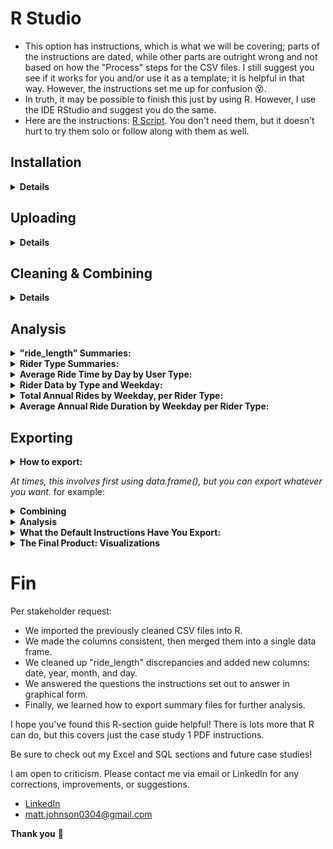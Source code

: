 # R Studio                                 
* This option has instructions, which is what we will be covering; parts of the instructions are dated, while other parts are outright wrong and not based on how the "Process" steps for the CSV files. I still suggest you see if it works for you and/or use it as a template; it is helpful in that way. However, the instructions set me up for confusion 😵.
* In truth, it may be possible to finish this just by using R. However, I use the IDE RStudio and suggest you do the same.
* Here are the instructions: [R Script](https://docs.google.com/document/d/1TTj5KNKf4BWvEORGm10oNbpwTRk1hamsWJGj6qRWpuI/edit). You don't need them, but it doesn't hurt to try them solo or follow along with them as well.  

## Installation
<details>
  <summary><strong>Details</strong></summary>
  
### Click here ➡️ [R](https://cloud.r-project.org/bin/windows/base/R-4.3.0-win.exe)

* I created an auto-download link because I find the CRAN website confusing 😵. 
* Keep in mind that R does not auto-update. Also, those old versions stay on your hard drive.
* Run through the setup, keeping all the default settings.

### Click here ➡️ [R Studio](https://download1.rstudio.org/electron/windows/RStudio-2023.06.0-421.exe)
* I created an auto-download link because, why not.
* Keep in mind that RStudio does not auto-update, nor do the libraries, but it will prompt you when updates are available. 
* Run through the setup, keeping all the default settings.
  
### Make sure you create a directory for your project
  * The far top-right has a tab just below the RStudio "Close tab." Click it > New Project > New Directory > New Project >  Name your directory and its location > Create Project.
  
<details>
  <summary><strong>Settings</strong></summary> 
  
  * To change RStudio to nightmode: Tools > Global Options > Appearance > Editor theme > "Tomorrow Night" is my current selection.
  * I prefer this pane layout. I ask that you consider it yourself. To change it: View > Panes > Pane Layout. However, it is all preference: 
  
![RStudio](RStudio.PNG)
  
</details>

</details>

## Uploading 

<details>
    <summary><strong>Details</strong></summary>
<em> Note: The point of this set of instructions is to answer "In what ways do members and casual riders use Divvy bikes differently?". </em> We can use R to answer other questions as well.
  
* In my opinion, to save on typing, you should copy the instructions listed at the top of this page into a new R script or copy [mine](https://github.com/MjxSjx/Portfolio/blob/main/Case%20Study%201%20-%20bike-share%20analysis/R%20Results/bike_riders.R), which is what I did.
* File tab > New File > R Script. Copy the instructions and paste them into your new script, then: File tab > Save As > bike_riders.R <em>(or whatever file name you like).</em> 
  
<details>
  <summary><strong>Instructions</strong></summary>
  
<ol>
<li> We potentially need to install tidyverse. <em> It's likely you already have it installed if you took the Coursera Google Data Analytics course and followed their instructions word for word. You installed tidyverse like 15 times 🤣. </em> </li>
<details>
  <summary><strong>Install packages</strong></summary>

* <em> We do not need "lubridate" and "ggplot2" installed because "tidyverse" already comes with them. </em>
`install.packages("tidyverse")`

</details>
  
<li> After installing the libraries, you still need to load them. This is where copying the instructions into an R script is so helpful. Simply highlight the line that reads "library(tidyverse)" and then hold CTRL+ENTER or click the "Run" button at the top-right of the Script tab. </li>
  <details>
  <summary><strong>Load packages</strong></summary>

* <em> We do not need "lubridate" and "ggplot2" loaded because "tidyverse" already does that for us. </em>    
`library(tidyverse)`

</details>

<li>Now we check and set the directory.</li>
  
  <details>
    <summary><strong>Check and set directory</strong></summary>

```
# displays your working directory
getwd() 

# sets your working directory 
setwd("Your Directory location") 

# check you set your directory correctly
getwd() 
```
    
 </details>
  
<li> It's time to upload the CSV files we cleaned earlier. </li>
    <details>
    <summary><strong>CSV files</strong></summary>
      <em>Simple file names mean less typing</em>

```      
db1 <- read_csv("202205-tripdata.csv")
db2 <- read_csv("202206-tripdata.csv")
db3 <- read_csv("202207-tripdata.csv")
db4 <- read_csv("202208-tripdata.csv")
db5 <- read_csv("202209-tripdata.csv")
db6 <- read_csv("202210-tripdata.csv")
db7 <- read_csv("202211-tripdata.csv")
db8 <- read_csv("202212-tripdata.csv")
db9 <- read_csv("202301-tripdata.csv")
db10 <- read_csv("202302-tripdata.csv")
db11 <- read_csv("202303-tripdata.csv")
db12 <- read_csv("202304-tripdata.csv")
```

<em>Check your "Environment" tab to see that all 12 files are loaded in R Studio</em>

</details>
  
<li> Check once again that all 12 column names are consistent. </li>
  <details>
    <summary><strong>Checking column names </strong></summary>

```  
colnames(db1)
colnames(db2)
colnames(db3)
colnames(db4)
colnames(db5)
colnames(db6)
colnames(db7)
colnames(db8)
colnames(db9)
colnames(db10)
colnames(db11)
colnames(db12)
```
</details>
  
<li> There is no need to rename columns or use mutate() on "ride_id" or "rideable_type" if you're using data after 2020. </li>
    <details>
 <summary><strong> Double checking column names </strong></summary>
  <em> Simply check the structure of each file </em>

``` 
str(db1)
str(db2)
str(db3)
str(db4)
str(db5)
str(db6)
str(db7)
str(db8)
str(db9)
str(db10)
str(db11)
str(db12)
```

<em>Notice all column names are already correct, and both columns listed directly above are already labeled as "col_character()"</em>
</ol>
  
</details>
</details>
  
## Cleaning & Combining

  <details>
    <summary><strong>Details</strong></summary>
<ol>
 <li>Making one large data frame.</li> 
 <details>
 <summary><strong>Combining</strong></summary>

```
all_trips <- bind_rows(db1,db2,db3,db4,db5,db6,db7,db8,db9,db10,db11,db12)   
```

</details>
   
<li> The PDF instructions have us removing some columns. We don't <em>"need to,"</em> though. Deeper investigations can be done if they are left; however, they are investigations already covered in my SQL guide. </li>
<details>
  <summary><strong>Removing columns</strong></summary>
  <em> birthyear and gender only apply to data from 2020 and older and do not exist in our files. </em> 

```  
all_trips <- all_trips %>%  select(-c(start_lat, start_lng, end_lat, end_lng))
```
  
</details>

<li> Changing "ride_length" to cooperate with us. </li> 
<details>
  <summary><strong> Changing "ride_length" </strong></summary>
  <em> This was a pain.  The default instructions did not work for me. The solution is simple but understanding how and why every other solution broke the syntax took me half a day. Feel free to solve this yourself by using the default instructions listed at the very top. The answer will always be here waiting for you. </em> 
<details>
  <summary><strong> <em>Spoiler Ahead! </em></strong></summary>

```  
all_trips$ride_length <- as.numeric(as.POSIXlt(all_trips$ride_length, format = "%H:%M:%S"))
```

</details> 
</details>  
  
<li> Inspecting the new table we've created. </li>  
<details>
  <summary><strong>Inspection syntax</strong></summary>
  <em> This is all important information about our data frame. </em> 

```
# List of column names
colnames(all_trips)

# How many rows are in data frame?
nrow(all_trips)

# Dimensions of the data frame?
dim(all_trips)

# See the first 6 rows of data frame.  Also tail(all_trips)
head(all_trips)

# See list of columns and data types (numeric, character, etc)
str(all_trips)

# Statistical summary of data. Mainly for numerics
summary(all_trips)

```
  
</details>  
  
<li> There is no need to use mutate() on "casual_member" which only applies to data from 2020 and older. </em> </li>   
<details>
  <summary><strong>Checking column "member_casual"</strong></summary>
    <em> Run this code to prove to yourself that you're in the clear </em>

```  
distinct_values <- unique(all_trips$member_casual)

print(distinct_values)
```

 <em> Notice your results are only "casual" and "member" </em>                     
</details>  

<li> Adding a "date" column.</li>     
<details>
  <summary><strong>Adding date</strong></summary>
   <em> This too caused a headache for me, although not as severe. The default instructions did not work for me. </em>

  <details>
  <summary><strong>Spoilers Ahead! </strong></summary>

```    
all_trips$date <- as.Date(all_trips$started_at, format = "%m/%d/%Y %H:%M")
```
  
</details>
 </details>

<li> Adding columns: month, day, and year of each ride. Plus, altering the day_of_week column. </em>       
<details>
 <summary><strong>Adding columns </strong></summary>

```  
all_trips$month <- format(as.Date(all_trips$date), "%m")

all_trips$day <- format(as.Date(all_trips$date), "%d")

all_trips$year <- format(as.Date(all_trips$date), "%Y")

all_trips$day_of_week <- format(as.Date(all_trips$date), "%A")
```

</details>

<li> Removing bad data.</li> 
<details>
  <summary><strong>Removing negative numbers</strong></summary>
   <em> We already took care of this in our Excel work. </em>

```
all_trips_v2 <- all_trips[!(all_trips$start_station_name == "HQ QR" | all_trips$ride_length<0),]
```

</details>

</ol>
 
</details>
      
## Analysis

<details>
<summary><strong>"ride_length" Summaries: </strong></summary>
<em> Time for descriptive analysis on ride_length (all figures in seconds) </em>

```
mean(all_trips_v2$ride_length)

median(all_trips_v2$ride_length)

max(all_trips_v2$ride_length)

min(all_trips_v2$ride_length)

summary(all_trips_v2$ride_length)
```

</details>


<details>
<summary><strong>Rider Type Summaries: </strong></summary>
<em>Compare members and casual users</em>

```
aggregate(all_trips_v2$ride_length ~ all_trips_v2$member_casual, FUN = mean)

aggregate(all_trips_v2$ride_length ~ all_trips_v2$member_casual, FUN = median)

aggregate(all_trips_v2$ride_length ~ all_trips_v2$member_casual, FUN = max)

aggregate(all_trips_v2$ride_length ~ all_trips_v2$member_casual, FUN = min)
```
  
</details>


<details>
<summary><strong>Average Ride Time by Day by User Type: </strong></summary>
<em> First, we should put the days of the week in order. </em>
  
```
all_trips_v2$day_of_week <- ordered(all_trips_v2$day_of_week, levels=c("Sunday", "Monday", "Tuesday", "Wednesday", "Thursday", "Friday", "Saturday"))
```

<em> I also rounded it up for visual appeal. </em>
  
```
aggregate(all_trips_v2$ride_length ~ all_trips_v2$member_casual + all_trips_v2$day_of_week, FUN = function(x) round(mean(x), 2))
```

</details>

<details>
<summary><strong>Rider Data by Type and Weekday: </strong></summary>
<em> Another place where we must <strong>first</strong> format to utilize further investigations </em>
  
```  
all_trips_v2 <- all_trips_v2 %>% mutate(started_at = as.POSIXct(started_at, format = "%m/%d/%Y %H:%M"))
```

<em>This is the actual code:</em>

```
all_trips_v2 %>%
  mutate(weekday = wday(started_at, label = TRUE)) %>%
  group_by(member_casual, weekday) %>%
  summarise(
    number_of_rides = n(),
    average_duration = mean(ride_length)
  ) %>%
  arrange(member_casual, weekday)
```  
</details>


<details>
<summary><strong>Total Annual Rides by Weekday, per Rider Type: </strong></summary>
<em> The first visual product the instructions seek to produce is this code. I pasted my results in the exporting section.</em>

```
all_trips_v2 %>%
  mutate(weekday = wday(started_at, label = TRUE)) %>%
  group_by(member_casual, weekday) %>%
  summarise(
    number_of_rides = n(),
    average_duration = mean(ride_length)
    ) %>%
  arrange(member_casual, weekday) %>%
  ggplot(aes(x = weekday, y = number_of_rides, fill = member_casual)) +
  geom_col(position = "dodge") +
  scale_y_continuous(labels = scales::comma) +
  labs(title = "Total Annual Rides by Weekday")
```
<em> I added some quality-of-life syntax: A title and better Y-axis scaling </em>

</details>


<details>
<summary><strong>Average Annual Ride Duration by Weekday per Rider Type: </strong></summary>
<em> The second visual product the instructions seek to produce is this code. I pasted my results in the exporting section.</em>
  
```
all_trips_v2 %>%
  mutate(weekday = wday(started_at, label = TRUE)) %>%
  group_by(member_casual, weekday) %>%
  summarise(
    number_of_rides = n(),
    average_duration = mean(ride_length)
    ) %>%
  arrange(member_casual, weekday) %>%
  ggplot(aes(x = weekday, y = average_duration / 60, fill = member_casual)) +
  geom_col(position = "dodge") +
  scale_y_continuous(labels = scales::comma) +
  labs(title = "Average Annual Ride Duration by Weekday", y = "Average Duration (minutes)")
```
<em> I added some quality-of-life syntax: A title and better Y-axis scaling that transforms seconds into minutes. </em>

</details>


## Exporting

<details>
<summary><strong> How to export: </strong></summary> 

<ol>
<li><strong> You need to choose your file format: </strong></li>

Exporting data examples:

```  
"write.csv()", "write.json()", "write.xlsx()," and so on
```

Exporting plot examples:

```  
"jpeg()" "pdf()", ".png()," and so on
```
  
<li><strong> You need to choose the data you're exporting: </strong></li>

This is what you're picking to export

```
write.csv(all_trips)
```

This is what you're picking to export

```
write.csv(all_trips$ride_length) 
```

<li><strong> You need to choose your file path: </strong></li>
<em> Inside your export function, use the parameter syntax: file = "your destination" </em>

This will save to your current R directory

```
write.csv(all_trips, file = "all_trips.csv", row.names = FALSE)
```

This will save your file inside D > Merit

```
write.csv(all_trips, file = "D:/Merit/all_trips.csv", row.names = FALSE) 
```

</details>

</ol>


<em> At times, this involves first using data.frame(), but you can export whatever you want. </em> for example: 

<details>
<summary><strong> Combining </strong></summary>
  
* When you combine your 12 sheets into one data frame
* If you make a custom data frame for detailed specifics
* The list is endless! Think of the nearly 30 queues we made in SQL. All of those can be done in R, plus more!

</details>

<details>
<summary><strong> Analysis </strong></summary>
  
* "ride_length" summaries
* Rider-type summaries
* Average Ride Time by Day by User Type
* Rider Data by Type and Weekday
  
</details>

<details>
<summary><strong> What the Default Instructions Have You Export:</strong></summary>
  
<em> counts is just the variable name for the data to export </em>
  
` counts <- aggregate(all_trips_v2$ride_length ~ all_trips_v2$member_casual + all_trips_v2$day_of_week, FUN = mean) `

<em> file_path is just the variable name for the file destination </em>

` file_path <- "Your_file_destination/avg_ride_length.csv"`

<em> Bringing it all together with file type </em>

` write.csv(counts, file = file_path, row.names = FALSE)`

</details>


<details>
<summary><strong> The Final Product: Visualizations </strong></summary>
  <em> These two images are the results the R instructions are seeking </em>
  
* Total Annual Rides by Weekday per Rider Type:
![Total Annual Rides by Weekday Per Rider Type](Total_Annual_Rides.png)

* Average Annual Ride Duration by Weekday per Rider Type:
![Average Annual Ride Duration - by Weekday Per Rider Type](Average_Annual_Ride_Duration.png)

 
* However, you can do any number of visualizations with R!

</details>


# Fin
Per stakeholder request: 
* We imported the previously cleaned CSV files into R.
* We made the columns consistent, then merged them into a single data frame.
* We cleaned up "ride_length" discrepancies and added new columns: date, year, month, and day. 
* We answered the questions the instructions set out to answer in graphical form.
* Finally, we learned how to export summary files for further analysis.

I hope you've found this R-section guide helpful! There is lots more that R can do, but this covers just the case study 1 PDF instructions.

Be sure to check out my Excel and SQL sections and future case studies!

I am open to criticism. Please contact me via email or LinkedIn for any corrections, improvements, or suggestions.

- [LinkedIn](https://www.linkedin.com/in/matt-johnson0304)
- matt.johnson0304@gmail.com

**Thank you** :bow:
